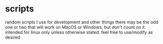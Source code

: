 # scripts
random scripts I use for development and other things
there may be the odd one or two that will work on MacOS or Windows, but don't count on it. intended for linux only unless otherwise stated. 
feel free to use/modify as desired
